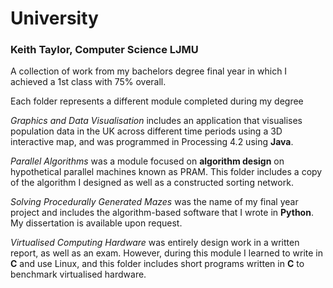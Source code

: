 # University
### Keith Taylor, Computer Science LJMU
A collection of work from my bachelors degree final year in which I achieved a 1st class with 75% overall.

Each folder represents a different module completed during my degree

*Graphics and Data Visualisation* includes an application that visualises population data in the UK across different time periods using a 3D interactive map, and was programmed in Processing 4.2 using **Java**. 

*Parallel Algorithms* was a module focused on **algorithm design** on hypothetical parallel machines known as PRAM. This folder includes a copy of the algorithm I designed as well as a constructed sorting network.

*Solving Procedurally Generated Mazes* was the name of my final year project and includes the algorithm-based software that I wrote in **Python**. My dissertation is available upon request.

*Virtualised Computing Hardware* was entirely design work in a written report, as well as an exam. However, during this module I learned to write in **C** and use Linux, and this folder includes short programs written in **C** to benchmark virtualised hardware.
